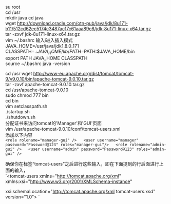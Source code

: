 su root  
cd /usr  
mkdir java
cd java  
wget http://download.oracle.com/otn-pub/java/jdk/8u171-b11/512cd62ec5174c3487ac17c61aaa89e8/jdk-8u171-linux-x64.tar.gz  
tar -zxvf jdk-8u171-linux-x64.tar.gz  
vim ~/.bashrc 
输入i进入插入模式   
JAVA_HOME=/usr/java/jdk1.8.0_171
CLASSPATH=.:$JAVA_HOME/lib/  
PATH=$PATH:$JAVA_HOME/bin  
export PATH JAVA_HOME CLASSPATH  
source ~/.bashrc 
java -version  


cd /usr
wget http://www-eu.apache.org/dist/tomcat/tomcat-9/v9.0.10/bin/apache-tomcat-9.0.10.tar.gz  
tar -zxvf apache-tomcat-9.0.10.tar.gz  
cd /usr/apache-tomcat-9.0.10  
sudo chmod 777 bin  
cd bin  
vim setclasspath.sh  
./startup.sh  
./shutdown.sh  
分配证书来访问tomcat的'Manager'和'GUI'页面  
vim /usr/apache-tomcat-9.0.10/conf/tomcat-users.xml  
添加以下内容  
`<role rolename="manager-gui" />  
<user username="manager" password="Password@123" roles="manager-gui"/>  
<role rolename="admin-gui" />  
<user username="admin" password="Password@123" roles="admin-gui" /> `  

确保你在标签“tomcat-users”之后进行这些输入，即在下面提到的行后面进行上面的输入，  
`<tomcat-users xmlns="http://tomcat.apache.org/xml"  
xmlns:xsi="http://www.w3.org/2001/XMLSchema-instance"  

xsi:schemaLocation="http://tomcat.apache.org/xml tomcat-users.xsd"  
version="1.0"> `  
